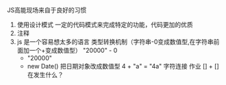 JS高能现场来自于良好的习惯

1. 使用设计模式
  一定的代码模式来完成特定的功能，代码更加的优质
2. 注释
3. js 是一个容易想太多的语言 类型转换机制（字符串-0变成数值型,在字符串前面加一个+变成数值型）
    "20000" - 0
    + "20000"
    + new Date() 把日期对象改成数值型
    4 + "a" = "4a" 字符连接
    作业 [] + [] 在发生什么？
